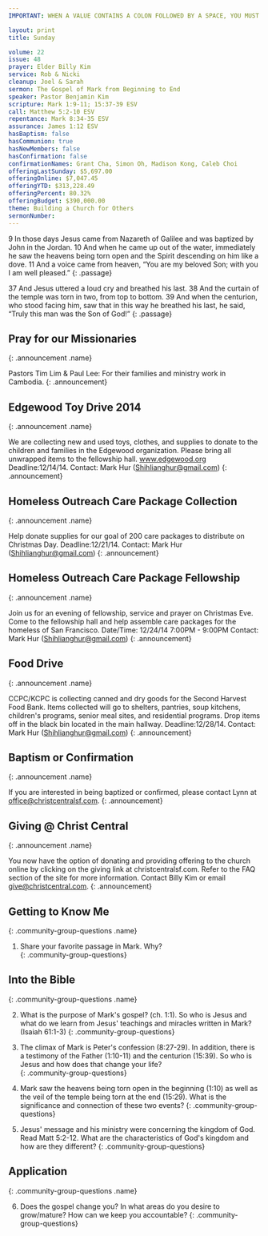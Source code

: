 ```yaml
---
IMPORTANT: WHEN A VALUE CONTAINS A COLON FOLLOWED BY A SPACE, YOU MUST USE &#58;

layout: print
title: Sunday

volume: 22
issue: 48
prayer: Elder Billy Kim
service: Rob & Nicki
cleanup: Joel & Sarah
sermon: The Gospel of Mark from Beginning to End
speaker: Pastor Benjamin Kim
scripture: Mark 1:9-11; 15:37-39 ESV
call: Matthew 5:2-10 ESV
repentance: Mark 8:34-35 ESV
assurance: James 1:12 ESV
hasBaptism: false
hasCommunion: true
hasNewMembers: false
hasConfirmation: false
confirmationNames: Grant Cha, Simon Oh, Madison Kong, Caleb Choi
offeringLastSunday: $5,697.00
offeringOnline: $7,047.45
offeringYTD: $313,228.49
offeringPercent: 80.32%
offeringBudget: $390,000.00
theme: Building a Church for Others
sermonNumber: 
---
```


9 In those days Jesus came from Nazareth of Galilee and was baptized by John in the Jordan. 10 And when he came up out of the water, immediately he saw the heavens being torn open and the Spirit descending on him like a dove. 11 And a voice came from heaven, “You are my beloved Son; with you I am well pleased.”
{: .passage}

37 And Jesus uttered a loud cry and breathed his last. 38 And the curtain of the temple was torn in two, from top to bottom. 39 And when the centurion, who stood facing him, saw that in this way he breathed his last, he said, “Truly this man was the Son of God!”
{: .passage}



## Pray for our Missionaries
{: .announcement .name}

Pastors Tim Lim & Paul Lee: For their families and ministry work in Cambodia.
{: .announcement}

## Edgewood Toy Drive 2014
{: .announcement .name}

We are collecting new and used toys, clothes, and supplies to donate to the children and families in the Edgewood organization. Please bring all unwrapped items to the fellowship hall. www.edgewood.org Deadline:12/14/14. Contact: Mark Hur (Shihlianghur@gmail.com)
{: .announcement}

## Homeless Outreach Care Package Collection
{: .announcement .name}

Help donate supplies for our goal of 200 care packages to distribute on Christmas Day. Deadline:12/21/14. Contact: Mark Hur (Shihlianghur@gmail.com)
{: .announcement}

## Homeless Outreach Care Package Fellowship
{: .announcement .name}

Join us for an evening of fellowship, service and prayer on Christmas Eve. Come to the fellowship hall and help assemble care packages for the homeless of San Francisco. Date/Time: 12/24/14 7:00PM - 9:00PM Contact: Mark Hur (Shihlianghur@gmail.com)
{: .announcement}

## Food Drive
{: .announcement .name}

CCPC/KCPC is collecting canned and dry goods for the Second Harvest Food Bank. Items collected will go to shelters, pantries, soup kitchens, children's programs, senior meal sites, and residential programs. Drop items off in the black bin located in the main hallway. Deadline:12/28/14. Contact: Mark Hur (Shihlianghur@gmail.com)
{: .announcement}

## Baptism or Confirmation
{: .announcement .name}

If you are interested in being baptized or confirmed, please contact Lynn at office@christcentralsf.com.
{: .announcement}

## Giving @ Christ Central
{: .announcement .name}

You now have the option of donating and providing offering to the church online by clicking on the giving link at christcentralsf.com. Refer to the FAQ section of the site for more information. Contact Billy Kim or email give@christcentral.com. 
{: .announcement}


## Getting to Know Me
{: .community-group-questions .name}

1)  Share your favorite passage in Mark.  Why?  
{: .community-group-questions}

## Into the Bible
{: .community-group-questions .name}

2) What is the purpose of Mark's gospel? (ch. 1:1). So who is Jesus and what do we learn from Jesus' teachings and miracles written in Mark? (Isaiah 61:1-3)
{: .community-group-questions}

3) The climax of Mark is Peter's confession (8:27-29). In addition, there is a testimony of the Father (1:10-11) and the centurion (15:39). So who is Jesus and how does that change your life?  
{: .community-group-questions}

4) Mark saw the heavens being torn open in the beginning (1:10) as well as the veil of the temple being torn at the end (15:29). What is the significance and connection of these two events?
{: .community-group-questions}

5) Jesus' message and his ministry were concerning the kingdom of God. Read Matt 5:2-12. What are the characteristics of God's kingdom and how are they different?
{: .community-group-questions} 

## Application
{: .community-group-questions .name}

6) Does the gospel change you? In what areas do you desire to grow/mature? How can we keep you accountable? 
{: .community-group-questions} 

